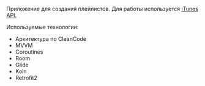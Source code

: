 Приложение для создания плейлистов. Для работы используется [iTunes API.](https://itunes.apple.com)

Используемые технологии:

- Архитектура по CleanCode
- MVVM
- Coroutines
- Room
- Glide
- Koin
- Retrofit2

